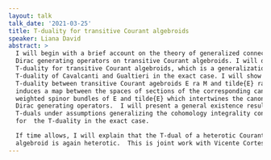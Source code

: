 ```yaml
---
layout: talk
talk_date: '2021-03-25'
title: T-duality for transitive Courant algebroids
speaker: Liana David
abstract: >
  I will begin with a brief account on the theory of generalized connections and
  Dirac generating operators on transitive Courant algebroids. I will develop a
  T-duality for transitive Courant algebroids, which is a generalization of the
  T-duality of Cavalcanti and Gualtieri in the exact case. I will show that
  T-duality between transitive Courant agebroids E ra M and tilde{E} ra tilde{M}
  induces a map between the spaces of sections of the corresponding canonical
  weighted spinor bundles of E and tilde{E} which intertwines the canonical
  Dirac generating operators.  I will present a general existence result for
  T-duals under assumptions generalizing the cohomology integrality conditions
  for  the T-duality in the exact case.

  If time allows, I will explain that the T-dual of a heterotic Courant
  algebroid is again heterotic.  This is joint work with Vicente Cortes.
---
```

